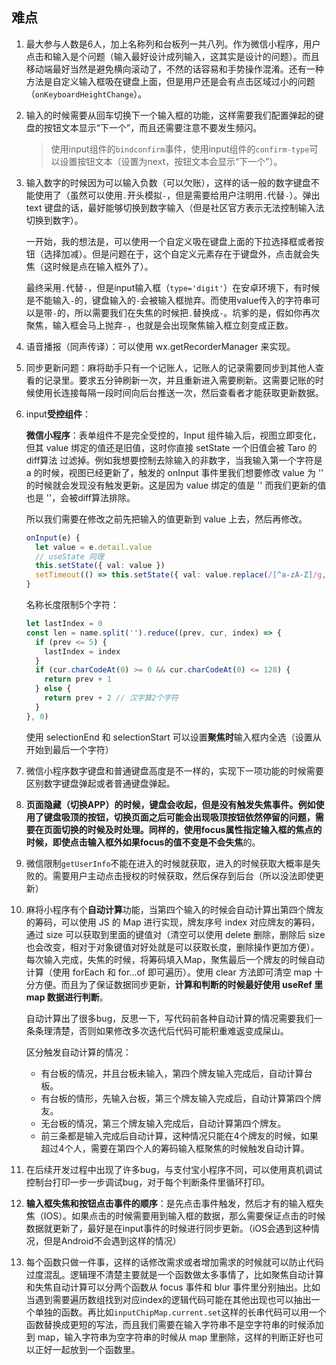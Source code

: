 ## 难点

1. 最大参与人数是6人，加上名称列和台板列一共八列。作为微信小程序，用户点击和输入是个问题（输入最好设计成列输入，这其实是设计的问题）。而且移动端最好当然是避免横向滚动了，不然的话容易和手势操作混淆。还有一种方法是自定义输入框吸在键盘上面，但是用户还是会有点击区域过小的问题（`onKeyboardHeightChange`）。

2. 输入的时候需要从回车切换下一个输入框的功能，这样需要我们配置弹起的键盘的按钮文本显示“下一个”，而且还需要注意不要发生频闪。

   > 使用input组件的`bindconfirm`事件，使用input组件的`confirm-type`可以设置按钮文本（设置为next，按钮文本会显示“下一个”）。

3. 输入数字的时候因为可以输入负数（可以欠账），这样的话一般的数字键盘不能使用了（虽然可以使用`.`开头模拟`-`，但是需要给用户注明用`.`代替`-`）。弹出 text 键盘的话，最好能够切换到数字输入（但是社区官方表示无法控制输入法切换到数字）。

   一开始，我的想法是，可以使用一个自定义吸在键盘上面的下拉选择框或者按钮（选择加减）。但是问题在于，这个自定义元素存在于键盘外，点击就会失焦（这时候是点在输入框外了）。

   最终采用`.`代替`-`，但是input输入框（`type='digit'`）在安卓环境下，有时候是不能输入`-`的，键盘输入的`-`会被输入框抛弃。而使用value传入的字符串可以是带`-`的，所以需要我们在失焦的时候把`.`替换成`-`。坑爹的是，假如你再次聚焦，输入框会马上抛弃`-`，也就是会出现聚焦输入框立刻变成正数。

4. 语音播报（同声传译）：可以使用 wx.getRecorderManager 来实现。

5. 同步更新问题：麻将助手只有一个记账人，记账人的记录需要同步到其他人查看的记录里。要求五分钟刷新一次，并且重新进入需要刷新。这需要记账的时候使用长连接每隔一段时间向后台推送一次，然后查看者才能获取更新数据。

6. input**受控组件**：

   **微信小程序**：表单组件不是完全受控的，Input 组件输入后，视图立即变化，但其 value 绑定的值还是旧值，这时你直接 setState 一个旧值会被 Taro 的 diff算法 过滤掉。例如我想要控制去除输入的非数字，当我输入第一个字符是 a 的时候，视图已经更新了，触发的 onInput 事件里我们想要修改 value 为 '' 的时候就会发现没有触发更新。这是因为 value 绑定的值是 '' 而我们更新的值也是 ''，会被diff算法排除。

   所以我们需要在修改之前先把输入的值更新到 value 上去，然后再修改。

   ```ts
   onInput(e) {
     let value = e.detail.value
     // useState 同理
     this.setState({ val: value })
     setTimeout(() => this.setState({ val: value.replace(/[^a-zA-Z]/g, '') }))
   }
   ```

   名称长度限制5个字符：

   ```ts
   let lastIndex = 0
   const len = name.split('').reduce((prev, cur, index) => {
     if (prev <= 5) {
       lastIndex = index
     }
     if (cur.charCodeAt(0) >= 0 && cur.charCodeAt(0) <= 128) {
       return prev + 1
     } else {
       return prev + 2 // 汉字算2个字符
     }
   }, 0)
   ```

   使用 selectionEnd 和 selectionStart 可以设置**聚焦时**输入框内全选（设置从开始到最后一个字符）

7. 微信小程序数字键盘和普通键盘高度是不一样的，实现下一项功能的时候需要区别数字键盘弹起或者普通键盘弹起。

8. **页面隐藏（切换APP）**的时候，键盘会收起，但是没有触发失焦事件。例如使用了键盘吸顶的按钮，切换页面之后可能会出现吸顶按钮依然停留的问题，需要在页面切换的时候及时处理。同样的，使用focus属性指定输入框的焦点的时候，即使点击输入框外如果focus的值不变是**不会失焦**的。

9. 微信限制`getUserInfo`不能在进入的时候就获取，进入的时候获取大概率是失败的。需要用户主动点击授权的时候获取，然后保存到后台（所以没法即使更新）

10. 麻将小程序有个**自动计算**功能，当第四个输入的时候会自动计算出第四个牌友的筹码，可以使用 JS 的 Map 进行实现，牌友序号 index 对应牌友的筹码，通过 size 可以获取到里面的键值对（清空可以使用 delete 删除，删除后 size 也会改变，相对于对象键值对好处就是可以获取长度，删除操作更加方便）。 每次输入完成，失焦的时候，将筹码填入Map，聚焦最后一个牌友的时候自动计算（使用 forEach 和 for...of 即可遍历）。使用 clear 方法即可清空 map 十分方便。而且为了保证数据同步更新，**计算和判断的时候最好使用 useRef 里 map 数据进行判断**。

    自动计算出了很多bug，反思一下，写代码前各种自动计算的情况需要我们一条条理清楚，否则如果修改多次迭代后代码可能积重难返变成屎山。

    区分触发自动计算的情况：

    - 有台板的情况，并且台板未输入，第四个牌友输入完成后，自动计算台板。
    - 有台板的情形，先输入台板，第三个牌友输入完成后，自动计算第四个牌友。
    - 无台板的情况，第三个牌友输入完成后，自动计算第四个牌友。
    - 前三条都是输入完成后自动计算，这种情况只能在4个牌友的时候，如果超过4个人，需要在第四个人的筹码输入框聚焦的时候触发自动计算。

11. 在后续开发过程中出现了许多bug，与支付宝小程序不同，可以使用真机调试控制台打印一步一步调试bug，对于每个判断条件里循环打印。

12. **输入框失焦和按钮点击事件的顺序**：是先点击事件触发，然后才有的输入框失焦（IOS）。如果点击的时候需要用到输入框的数据，那么需要保证点击的时候数据就更新了，最好是在input事件的时候进行同步更新。（iOS会遇到这种情况，但是Android不会遇到这样的情况）

13. 每个函数只做一件事，这样的话修改需求或者增加需求的时候就可以防止代码过度混乱。逻辑理不清楚主要就是一个函数做太多事情了，比如聚焦自动计算和失焦自动计算可以分两个函数从 focus 事件和 blur 事件里分别抽出。比如当遇到需要遍历数组找到对应index的逻辑代码可能在其他出现也可以抽出一个单独的函数。再比如`inputChipMap.current.set`这样的长串代码可以用一个函数替换成更短的写法，而且我们需要在输入字符串不是空字符串的时候添加到 map，输入字符串为空字符串的时候从 map 里删除，这样的判断正好也可以正好一起放到一个函数里。

